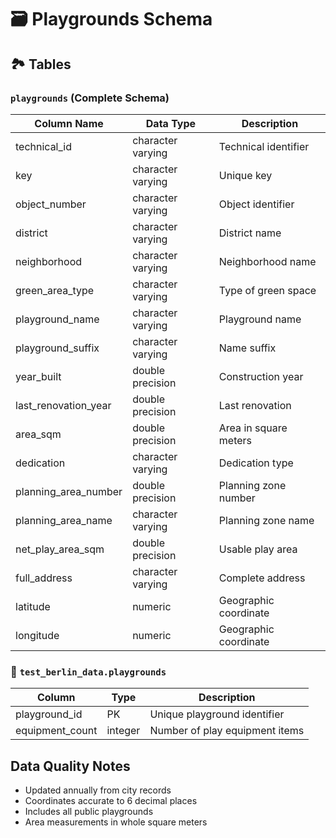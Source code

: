 # 🗃️ Playgrounds Schema

## 🏞️ Tables

### `playgrounds` (Complete Schema)
| Column Name | Data Type | Description |
|------------|-----------|-------------|
| technical_id | character varying | Technical identifier |
| key | character varying | Unique key |
| object_number | character varying | Object identifier |
| district | character varying | District name |
| neighborhood | character varying | Neighborhood name |
| green_area_type | character varying | Type of green space |
| playground_name | character varying | Playground name |
| playground_suffix | character varying | Name suffix |
| year_built | double precision | Construction year |
| last_renovation_year | double precision | Last renovation |
| area_sqm | double precision | Area in square meters |
| dedication | character varying | Dedication type |
| planning_area_number | double precision | Planning zone number |
| planning_area_name | character varying | Planning zone name |
| net_play_area_sqm | double precision | Usable play area |
| full_address | character varying | Complete address |
| latitude | numeric | Geographic coordinate |
| longitude | numeric | Geographic coordinate |

### 🛝 `test_berlin_data.playgrounds`
| Column | Type | Description |
|--------|------|-------------|
| playground_id | PK | Unique playground identifier |
| equipment_count | integer | Number of play equipment items |

## Data Quality Notes
- Updated annually from city records
- Coordinates accurate to 6 decimal places
- Includes all public playgrounds
- Area measurements in whole square meters